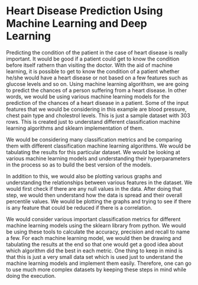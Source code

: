 # Heart Disease Prediction Using Machine Learning and Deep Learning

Predicting the condition of the patient in the case of heart disease is really important. It would be good if a patient could get to know the condition before itself rathern than visiting the doctor. With the aid of machine learning, it is possible to get to know the condition of a patient whether he/she would have a heart disease or not based on a few features such as glucose levels and so on. Using machine learning algorithsm, we are going to predict the chances of a person suffering from a heart disease. In other words, we would be using various machine learning models for the prediction of the chances of a heart disease in a patient. Some of the input features that we would be considering in this example are blood pressure, chest pain type and cholestrol levels. This is just a sample dataset with 303 rows. This is created just to understand different classification machine learning algorithms and sklearn implementation of them. 

We would be considering many classification metrics and be comparing them with different classification machine learning algorithms. We would be tabulating the results for this particular dataset. We would be looking at various machine learning models and understanding their hyperparameters in the process so as to build the best version of the models.

In addition to this, we would also be plotting various graphs and understanding the relationships between various features in the dataset. We would first check if there are any null values in the data. After doing that step, we would then understand how the data is spread and their overall percentile values. We would be plotting the graphs and trying to see if there is any feature that could be reduced if there is a correlation. 

We would consider various important classification metrics for different machine learning models using the sklearn library from python. We would be using these tools to calculate the accuracy, precision and recall to name a few. For each machine learning model, we would then be drawing and tabulating the results at the end so that one would get a good idea about which algorithm did the best in each metric. One thing to keep in mind is that this is just a very small data set which is used just to understand the machine learning models and implement them easily. Therefore, one can go to use much more complex datasets by keeping these steps in mind while doing the execution. 

